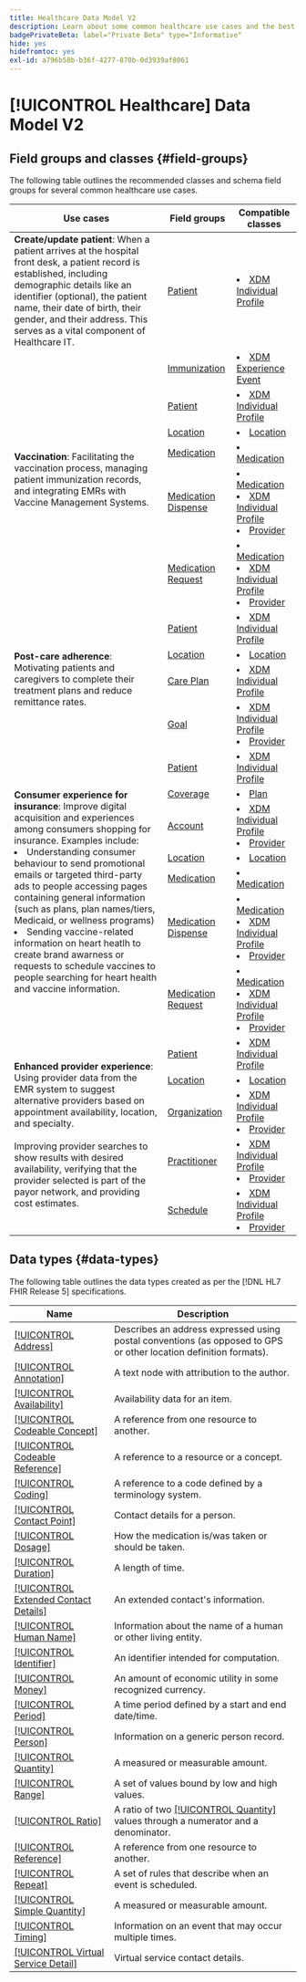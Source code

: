 ```yaml
---
title: Healthcare Data Model V2
description: Learn about some common healthcare use cases and the best classes, related field groups, and datatypes to use.
badgePrivateBeta: label="Private Beta" type="Informative"
hide: yes
hidefromtoc: yes
exl-id: a796b58b-b36f-4277-870b-0d3939af8061
---
```

# [!UICONTROL Healthcare] Data Model V2

## Field groups and classes {#field-groups}

The following table outlines the recommended classes and schema field groups for several common healthcare use cases.

<table>
  <thead>
    <tr>
      <th>Use cases</th>
      <th>Field groups</th>
      <th>Compatible classes</th>
    </tr>
  </thead>
  <tbody>
    <tr>
      <td><strong>Create/update patient</strong>: When a patient arrives at the hospital front desk, a patient record is established, including demographic details like an identifier (optional), the patient name, their date of birth, their gender, and their address. This serves as a vital component of Healthcare IT.</td>
      <td><a href="./field-groups/patient.md">Patient</a></td>
      <td>
        <li><a href="../../classes/individual-profile.md">XDM Individual Profile</a></li>
      </td>
    </tr>
    <tr>
      <td rowspan="6"><strong>Vaccination</strong>: Facilitating the vaccination process, managing patient immunization records, and integrating EMRs with Vaccine Management Systems.</td>
      <td><a href="./field-groups/immunization.md">Immunization</a></td>
      <td>
        <li><a href="../../classes/experienceevent.md">XDM Experience Event</a></li>
      </td>
    </tr>
    <tr>
      <td><a href="./field-groups/patient.md">Patient</a></td>
      <td>
        <li><a href="../../classes/individual-profile.md">XDM Individual Profile</a></li>
      </td>
    </tr>
    <tr>
      <td><a href="./field-groups/location.md">Location</a></td>
      <td>
        <li><a href="./classes/location.md">Location</a></li>
      </td>
    </tr>
    <tr>
      <td><a href="./field-groups/medication.md">Medication</a></td>
      <td>
        <li><a href="../../classes/medication.md">Medication</a></li>
      </td>
    </tr>
    <tr>
      <td><a href="./field-groups/medication-dispense.md">Medication Dispense</a></td>
      <td>
        <li><a href="../../classes/medication.md">Medication</a></li>
        <li><a href="../../classes/individual-profile.md">XDM Individual Profile</a></li>
        <li><a href="../../classes/provider.md">Provider</a></li>
      </td>
    </tr>
    <tr>
      <td><a href="./field-groups/medication-request.md">Medication Request</a></td>
      <td>
        <li><a href="../../classes/medication.md">Medication</a></li>
        <li><a href="../../classes/individual-profile.md">XDM Individual Profile</a></li>
        <li><a href="../../classes/provider.md">Provider</a></li>
      </td>
    </tr>
    <tr>
      <td rowspan="4"><strong>Post-care adherence</strong>: Motivating patients and caregivers to complete their treatment plans and reduce remittance rates.</td>
      <td><a href="./field-groups/patient.md">Patient</a></td>
      <td>
        <li><a href="../../classes/individual-profile.md">XDM Individual Profile</a></li>
      </td>
    </tr>
    <tr>
      <td><a href="./field-groups/location.md">Location</a></td>
      <td>
        <li><a href="./classes/location.md">Location</a></li>
      </td>
    </tr>
    <tr>
      <td><a href="./field-groups/care-plan.md">Care Plan</a></td>
      <td>
        <li><a href="../../classes/individual-profile.md">XDM Individual Profile</a></li>
      </td>
    </tr>
    <tr>
      <td><a href="./field-groups/goal.md">Goal</a></td>
      <td>
        <li><a href="../../classes/individual-profile.md">XDM Individual Profile</a></li>
        <li><a href="../../classes/provider.md">Provider</a></li>
      </td>
    </tr>
    <tr>
      <td rowspan="7"><strong>Consumer experience for insurance</strong>: Improve digital acquisition and experiences among consumers shopping for insurance. Examples include: 
        <li> Understanding consumer behaviour to send promotional emails or targeted third-party ads to people accessing pages containing general information (such as plans, plan names/tiers, Medicaid, or wellness programs)
        </li> 
        <li> Sending vaccine-related information on heart heatlh to create brand awarness or requests to schedule vaccines to people searching for heart health and vaccine information.
        </li>
      </td>
      <td><a href="./field-groups/patient.md">Patient</a></td>
      <td>
        <li><a href="../../classes/individual-profile.md">XDM Individual Profile</a></li>
      </td>
    </tr>
    <tr>
      <td><a href="./field-groups/coverage.md">Coverage</a></td>
      <td>
        <li><a href="../../classes/plan.md">Plan</a></li>
      </td>
    </tr>
    <tr>
      <td><a href="./field-groups/account.md">Account</a></td>
      <td>
        <li><a href="../../classes/individual-profile.md">XDM Individual Profile</a></li>
        <li><a href="../../classes/provider.md">Provider</a></li>
      </td>
    </tr>
    <tr>
      <td><a href="./field-groups/location.md">Location</a></td>
      <td>
        <li><a href="./classes/location.md">Location</a></li>
      </td>
    </tr>
      <tr>
      <td><a href="./field-groups/medication.md">Medication</a></td>
      <td>
        <li><a href="../../classes/medication.md">Medication</a></li>
      </td>
    </tr>
    <tr>
      <td><a href="./field-groups/medication-dispense.md">Medication Dispense</a></td>
      <td>
        <li><a href="../../classes/medication.md">Medication</a></li>
        <li><a href="../../classes/individual-profile.md">XDM Individual Profile</a></li>
        <li><a href="../../classes/provider.md">Provider</a></li>
      </td>
    </tr>
    <tr>
      <td><a href="./field-groups/medication-request.md">Medication Request</a></td>
      <td>
        <li><a href="../../classes/medication.md">Medication</a></li>
        <li><a href="../../classes/individual-profile.md">XDM Individual Profile</a></li>
        <li><a href="../../classes/provider.md">Provider</a></li>
      </td>
    </tr>
    <tr>
      <td rowspan="5"><strong>Enhanced provider experience</strong>: Using provider data from the EMR system to suggest alternative providers based on appointment availability, location, and specialty. <br> <br>Improving provider searches to show results with desired availability, verifying that the provider selected is part of the payor network, and providing cost estimates.
      </td>
      <td><a href="./field-groups/patient.md">Patient</a></td>
      <td>
        <li><a href="../../classes/individual-profile.md">XDM Individual Profile</a></li>
      </td>
    </tr>
    <tr>
      <td><a href="./field-groups/location.md">Location</a></td>
      <td>
        <li><a href="./classes/location.md">Location</a></li>
      </td>
    </tr>
    <tr>
      <td><a href="./field-groups/organization.md">Organization</a></td>
      <td>
        <li><a href="../../classes/individual-profile.md">XDM Individual Profile</a></li>
        <li><a href="../../classes/provider.md">Provider</a></li>
      </td>
    </tr>
    <tr>
      <td><a href="./field-groups/practioner.md">Practitioner</a></td>
      <td>
        <li><a href="../../classes/individual-profile.md">XDM Individual Profile</a></li>
        <li><a href="../../classes/provider.md">Provider</a></li>
      </td>
    </tr>
    <tr>
      <td><a href="./field-groups/schedule.md">Schedule</a></td>
      <td>
        <li><a href="../../classes/individual-profile.md">XDM Individual Profile</a></li>
        <li><a href="../../classes/provider.md">Provider</a></li>
      </td>
    </tr>
  </tbody>
</table>

## Data types {#data-types}

The following table outlines the data types created as per the [!DNL HL7 FHIR Release 5] specifications.

| Name | Description | 
| --- | --- |
| [[!UICONTROL Address]](./data-types/address.md) | Describes an address expressed using postal conventions (as opposed to GPS or other location definition formats). |
| [[!UICONTROL Annotation]](./data-types/annotation.md) | A text node with attribution to the author. |
| [[!UICONTROL Availability]](./data-types/availability.md) | Availability data for an item. |
| [[!UICONTROL Codeable Concept]](./data-types/codeable-concept.md) | A reference from one resource to another. |
| [[!UICONTROL Codeable Reference]](./data-types/codeable-reference.md) | A reference to a resource or a concept. |
| [[!UICONTROL Coding]](./data-types/coding.md) | A reference to a code defined by a terminology system. |
| [[!UICONTROL Contact Point]](./data-types/contact-point.md) | Contact details for a person. |
| [[!UICONTROL Dosage]](./data-types/dosage.md) | How the medication is/was taken or should be taken. |
| [[!UICONTROL Duration]](./data-types/duration.md) | A length of time. |
| [[!UICONTROL Extended Contact Details]](./data-types/extended-contact-detail.md) | An extended contact's information. |
| [[!UICONTROL Human Name]](./data-types/human-name.md) | Information about the name of a human or other living entity. |
| [[!UICONTROL Identifier]](./data-types/identifier.md) | An identifier intended for computation. |
| [[!UICONTROL Money]](./data-types/money.md) | An amount of economic utility in some recognized currency. |
| [[!UICONTROL Period]](./data-types/period.md) | A time period defined by a start and end date/time. |
| [[!UICONTROL Person]](./data-types/person.md) | Information on a generic person record. |
| [[!UICONTROL Quantity]](./data-types/quantity.md) | A measured or measurable amount. |
| [[!UICONTROL Range]](./data-types/range.md) | A set of values bound by low and high values. |
| [[!UICONTROL Ratio]](./data-types/ratio.md) | A ratio of two [[!UICONTROL Quantity]](./data-types/quantity.md) values through a numerator and a denominator. |
| [[!UICONTROL Reference]](./data-types/reference.md) | A reference from one resource to another. |
| [[!UICONTROL Repeat]](./data-types/repeat.md) | A set of rules that describe when an event is scheduled. |
| [[!UICONTROL Simple Quantity]](./data-types/simple-quantity.md) | A measured or measurable amount. |
| [[!UICONTROL Timing]](./data-types/timing.md) | Information on an event that may occur multiple times. |
| [[!UICONTROL Virtual Service Detail]](./data-types/virtual-service-detail.md) | Virtual service contact details. |
